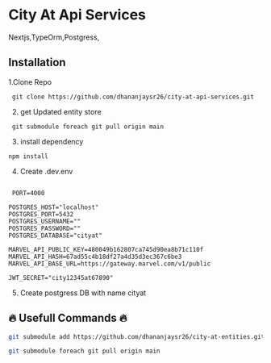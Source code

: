 # City At Api Services
Nextjs,TypeOrm,Postgress,


## Installation
1.Clone Repo
```
 git clone https://github.com/dhananjaysr26/city-at-api-services.git
```
2. get Updated entity store
```
 git submodule foreach git pull origin main
```
3. install dependency
```
npm install 
```

4. Create .dev.env
```

 PORT=4000

POSTGRES_HOST="localhost"
POSTGRES_PORT=5432
POSTGRES_USERNAME=""
POSTGRES_PASSWORD=""
POSTGRES_DATABASE="cityat"

MARVEL_API_PUBLIC_KEY=480049b162807ca745d90ea8b71c110f
MARVEL_API_HASH=67ad55c4b18df27a4d35d3ec367c6be3
MARVEL_API_BASE_URL=https://gateway.marvel.com/v1/public

JWT_SECRET="city12345at67890"
```
5. Create postgress DB with name cityat

## 🔥 Usefull Commands 🔥
```bash
git submodule add https://github.com/dhananjaysr26/city-at-entities.git ./src/entity-store
```
```bash
git submodule foreach git pull origin main
```